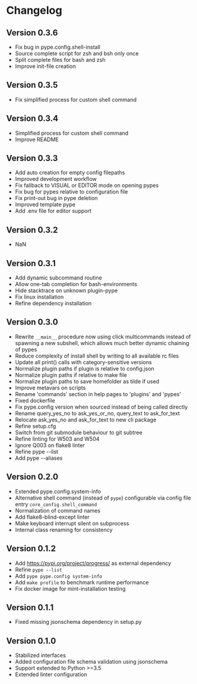 # Changelog

## Version 0.3.6

- Fix bug in pype.config.shell-install
- Source complete script for zsh and bsh only once
- Split complete files for bash and zsh
- Improve init-file creation

## Version 0.3.5

- Fix simplified process for custom shell command

## Version 0.3.4

- Simplified process for custom shell command
- Improve README

## Version 0.3.3

- Add auto creation for empty config filepaths
- Improved development workflow
- Fix fallback to VISUAL or EDITOR mode on opening pypes
- Fix bug for pypes relative to configuration file
- Fix print-out bug in pype deletion
- Improved template pype
- Add .env file for editor support

## Version 0.3.2

- NaN

## Version 0.3.1

- Add dynamic subcommand routine
- Allow one-tab completion for bash-environments
- Hide stacktrace on unknown plugin-pype
- Fix linux installation
- Refine dependency installation

## Version 0.3.0

- Rewrite `__main__` procedure now using click multicommands instead of spawning a new subshell, which allows much better dynamic chaining of pypes
- Reduce complexity of install shell by writing to all available rc files
- Update all print() calls with category-sensitive versions
- Normalize plugin paths if plugin is relative to config.json
- Normalize plugin paths if relative to make file
- Normalize plugin paths to save homefolder as tilde if used
- Improve metavars on scripts
- Rename 'commands' section in help pages to 'plugins' and 'pypes'
- Fixed dockerfile
- Fix pype.config version when sourced instead of being called directly
- Rename query_yes_no to ask_yes_or_no, query_text to ask_for_text
- Relocate ask_yes_no and ask_for_text to new cli package
- Refine setup.cfg
- Switch from git submodule behaviour to git subtree
- Refine linting for W503 and W504
- Ignore Q003 on flake8 linter
- Refine pype --list
- Add pype --aliases

## Version 0.2.0

- Extended pype.config.system-info
- Alternative shell command (instead of `pype`)  configurable via config file entry `core_config.shell_command`
- Normalization of command names
- Add flake8-blind-except linter
- Make keyboard interrupt silent on subprocess
- Internal class renaming for consistency

## Version 0.1.2

- Add <https://pypi.org/project/progress/> as external dependency
- Refine `pype --list`
- Add `pype pype.config system-info`
- Add `make profile` to benchmark runtime performance
- Fix docker image for mint-installation testing

## Version 0.1.1

- Fixed missing jsonschema dependency in setup.py

## Version 0.1.0

- Stabilized interfaces
- Added configuration file schema validation using jsonschema
- Support extended to Python >=3.5
- Extended linter configuration
